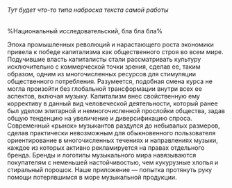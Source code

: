 ###### Тут будет что-то типа наброска текста самой работы

%Национальный исследовательский, бла бла бла%

Эпоха промышленных революций и нарастающего роста экономики привела к победе капитализма как общественного строя во всем мире.  Подучившие власть капиталисты  стали рассматривать культуру  исключительно с коммерческой точки зрения, сделав ее, таким образом, одним из многочисленных ресурсов для стимуляции общественного потребления. Разумеется, подобная смена курса не могла произойти без глобальной трансформации внутри всех ее аспектов, включая музыку. Капитализм  внес свойственную ему коррективу в данный вид человеческой деятельности, который ранее был уделом элитарной и немногочисленной прослойки общества, задав общую тенденцию на увеличение и диверсификацию спроса. Современный «рынок» музыкантов раздулся  до небывалых размеров, сделав практически невозможным  для обыкновенного пользователя ориентирование в многочисленных течениях и направлениях  музыки, каждое из которых активно рекламируется на правах отдельного бренда. Бренды и логотипы музыкального мира навязываются покупателям с неменьшей настойчивостью, чем кукурузные хлопья и стиральный порошок. Наше приложение — попытка протянуть руку помощи потерявшимся в море музыкальной продукции.
